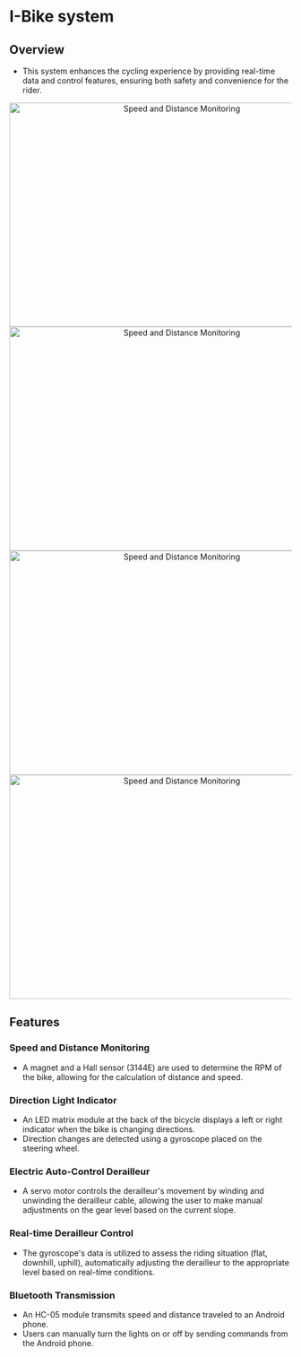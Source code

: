 # I-Bike system
## Overview
- This system enhances the cycling experience by providing real-time data and control features, ensuring both safety and convenience for the rider.
<div style="text-align: center;">
  <img src="https://github.com/user-attachments/assets/14934ca4-61cc-4b7a-8794-2870430a4c99" alt="Speed and Distance Monitoring" width="600" height="400"/>
  <img src="https://github.com/user-attachments/assets/b36a2acf-422a-4cae-9b0d-b44cd401db15" alt="Speed and Distance Monitoring" width="600" height="400"/>
  <img src="https://github.com/user-attachments/assets/1349158a-7f6d-4787-8e77-cb8067bb1c7b" alt="Speed and Distance Monitoring" width="600" height="400"/>
  <img src="https://github.com/user-attachments/assets/cbe9db99-db5d-4c0c-8627-a4c94555d4a9" alt="Speed and Distance Monitoring" width="600" height="400"/>
</div>

## Features

### Speed and Distance Monitoring
- A magnet and a Hall sensor (3144E) are used to determine the RPM of the bike, allowing for the calculation of distance and speed.

### Direction Light Indicator
- An LED matrix module at the back of the bicycle displays a left or right indicator when the bike is changing directions.
- Direction changes are detected using a gyroscope placed on the steering wheel.

### Electric Auto-Control Derailleur 
- A servo motor controls the derailleur's movement by winding and unwinding the derailleur cable, allowing the user to make manual adjustments on the gear level based on the current slope.

### Real-time Derailleur Control
- The gyroscope's data is utilized to assess the riding situation (flat, downhill, uphill), automatically adjusting the derailleur to the appropriate level based on real-time conditions.

### Bluetooth Transmission
- An HC-05 module transmits speed and distance traveled to an Android phone.
- Users can manually turn the lights on or off by sending commands from the Android phone.





